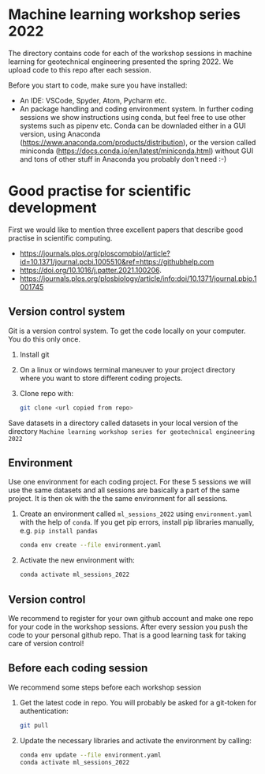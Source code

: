 # Machine learning workshop series 2022

The directory contains code for each of the workshop sessions in machine learning for geotechnical engineering presented the spring 2022. We upload code to this repo after each session.

Before you start to code, make sure you have installed:

- An IDE: VSCode, Spyder, Atom, Pycharm etc.
- An package handling and coding environment system. In further coding sessions we show instructions using conda, but feel free to use other systems such as pipenv etc. Conda can be downladed either in a GUI version, using Anaconda (https://www.anaconda.com/products/distribution), or the version called miniconda (https://docs.conda.io/en/latest/miniconda.html) without GUI and tons of other stuff in Anaconda you probably don't need :-)

# Good practise for scientific development

First we would like to mention three excellent papers that describe good practise in scientific computing.

- https://journals.plos.org/ploscompbiol/article?id=10.1371/journal.pcbi.1005510&ref=https://githubhelp.com
- https://doi.org/10.1016/j.patter.2021.100206.
- https://journals.plos.org/plosbiology/article/info:doi/10.1371/journal.pbio.1001745

## Version control system

Git is a version control system. To get the code locally on your computer. You do this only once.

1. Install git
2. On a linux or windows terminal maneuver to your project directory where you want to store different coding projects.
3. Clone repo with:

    ```bash
    git clone <url copied from repo>
    ```

Save datasets in a directory called datasets in your local version of the directory
`Machine learning workshop series for geotechnical engineering 2022`

## Environment

Use one environment for each coding project. For these 5 sessions we will use the same 
datasets and all sessions are basically a part of the same project. It is then ok with the 
the same environment for all sessions.

1. Create an environment called `ml_sessions_2022` using `environment.yaml` with the help of `conda`. If you get pip errors, install pip libraries manually, e.g. `pip install pandas`

   ```bash
   conda env create --file environment.yaml
   ```

2. Activate the new environment with:

   ```bash
   conda activate ml_sessions_2022
   ```

## Version control

We recommend to register for your own github account and make one repo for your code in 
the workshop sessions. After every session you push the code to your personal github repo.
That is a good learning task for taking care of version control!

## Before each coding session

We recommend some steps before each workshop session

1. Get the latest code in repo. You will probably be asked for a git-token for authentication:

    ```bash
    git pull
    ```

2. Update the necessary libraries and activate the environment by calling:

    ```bash
    conda env update --file environment.yaml
    conda activate ml_sessions_2022
    ```

